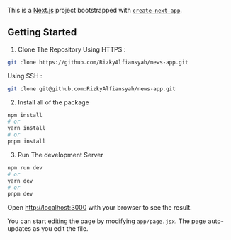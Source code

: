 This is a [Next.js](https://nextjs.org/) project bootstrapped with [`create-next-app`](https://github.com/vercel/next.js/tree/canary/packages/create-next-app).

## Getting Started

1. Clone The Repository
   Using HTTPS :

```bash
git clone https://github.com/RizkyAlfiansyah/news-app.git
```

Using SSH :

```bash
git clone git@github.com:RizkyAlfiansyah/news-app.git
```

2. Install all of the package

```bash
npm install
# or
yarn install
# or
pnpm install

```

3. Run The development Server

```bash
npm run dev
# or
yarn dev
# or
pnpm dev
```

Open [http://localhost:3000](http://localhost:3000) with your browser to see the result.

You can start editing the page by modifying `app/page.jsx`. The page auto-updates as you edit the file.
